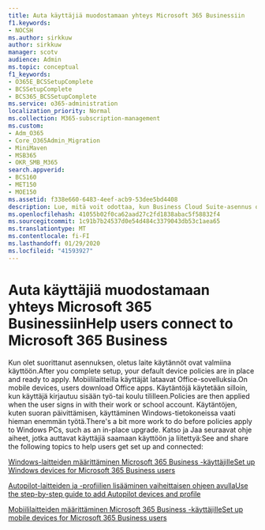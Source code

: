 ```yaml
---
title: Auta käyttäjiä muodostamaan yhteys Microsoft 365 Businessiin
f1.keywords:
- NOCSH
ms.author: sirkkuw
author: sirkkuw
manager: scotv
audience: Admin
ms.topic: conceptual
f1_keywords:
- O365E_BCSSetupComplete
- BCSSetupComplete
- BCS365_BCSSetupComplete
ms.service: o365-administration
localization_priority: Normal
ms.collection: M365-subscription-management
ms.custom:
- Adm_O365
- Core_O365Admin_Migration
- MiniMaven
- MSB365
- OKR_SMB_M365
search.appverid:
- BCS160
- MET150
- MOE150
ms.assetid: f338e660-6483-4eef-acb9-53dee5bd4408
description: Lue, mitä voit odottaa, kun Business Cloud Suite-asennus on valmis.
ms.openlocfilehash: 41055b02f0ca62aad27c2fd1838abac5f58832f4
ms.sourcegitcommit: 1c91b7b24537d0e54d484c3379043db53c1aea65
ms.translationtype: MT
ms.contentlocale: fi-FI
ms.lasthandoff: 01/29/2020
ms.locfileid: "41593927"
---
```

# <a name="help-users-connect-to-microsoft-365-business"></a><span data-ttu-id="7815a-103">Auta käyttäjiä muodostamaan yhteys Microsoft 365 Businessiin</span><span class="sxs-lookup"><span data-stu-id="7815a-103">Help users connect to Microsoft 365 Business</span></span>

<span data-ttu-id="7815a-104">Kun olet suorittanut asennuksen, oletus laite käytännöt ovat valmiina käyttöön.</span><span class="sxs-lookup"><span data-stu-id="7815a-104">After you complete setup, your default device policies are in place and ready to apply.</span></span> <span data-ttu-id="7815a-105">Mobiililaitteilla käyttäjät lataavat Office-sovelluksia.</span><span class="sxs-lookup"><span data-stu-id="7815a-105">On mobile devices, users download Office apps.</span></span> <span data-ttu-id="7815a-106">Käytäntöjä käytetään silloin, kun käyttäjä kirjautuu sisään työ-tai koulu tililleen.</span><span class="sxs-lookup"><span data-stu-id="7815a-106">Policies are then applied when the user signs in with their work or school account.</span></span> <span data-ttu-id="7815a-107">Käytäntöjen, kuten suoran päivittämisen, käyttäminen Windows-tietokoneissa vaati hieman enemmän työtä.</span><span class="sxs-lookup"><span data-stu-id="7815a-107">There's a bit more work to do before policies apply to Windows PCs, such as an in-place upgrade.</span></span> <span data-ttu-id="7815a-108">Katso ja Jaa seuraavat ohje aiheet, jotka auttavat käyttäjiä saamaan käyttöön ja liitettyä:</span><span class="sxs-lookup"><span data-stu-id="7815a-108">See and share the following topics to help users get set up and connected:</span></span>
  
[<span data-ttu-id="7815a-109">Windows-laitteiden määrittäminen Microsoft 365 Business -käyttäjille</span><span class="sxs-lookup"><span data-stu-id="7815a-109">Set up Windows devices for Microsoft 365 Business users</span></span>](set-up-windows-devices.md)
  
[<span data-ttu-id="7815a-110">Autopilot-laitteiden ja -profiilien lisääminen vaiheittaisen ohjeen avulla</span><span class="sxs-lookup"><span data-stu-id="7815a-110">Use the step-by-step guide to add Autopilot devices and profile</span></span>](add-autopilot-devices-and-profile.md)
  
[<span data-ttu-id="7815a-111">Mobiililaitteiden määrittäminen Microsoft 365 Business -käyttäjille</span><span class="sxs-lookup"><span data-stu-id="7815a-111">Set up mobile devices for Microsoft 365 Business users</span></span>](set-up-mobile-devices.md)
  

